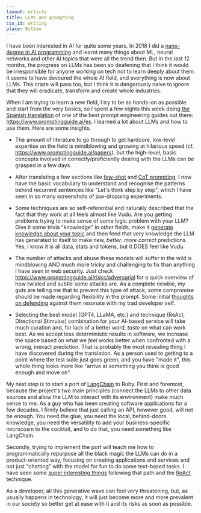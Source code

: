 ```yaml
---
layout: article
title: LLMs and prompting
css_id: writing
place: Bilbao
---
```

I have been interested in AI for quite some years. In 2018 I did a [nano-degree in AI programming](https://www.udacity.com/course/ai-programming-python-nanodegree--nd089) and learnt many things about ML, neural networks and other AI topics that were all the trend then. But in the last 12 months, the progress on LLMs has been so deafening that I think it would be irresponsible for anyone working on tech not to learn deeply about them. It seems to have devoured the whole AI field, and everything is now about LLMs. This craze will pass too, but I think it is dangerously naive to ignore that they will eradicate, transform and create whole industries.

When I am trying to learn a new field, I try to be as hands-on as possible and start from the very basics, so I spent a few nights this week doing [the Spanish translation](https://github.com/dair-ai/Prompt-Engineering-Guide/pull/128) of one of the best prompt engineering guides out there: https://www.promptingguide.ai/es. I learned a lot about LLMs and how to use them. Here are some insights.

* The amount of literature to go through to get hardcore, low-level expertise on the field is mindblowing and growing at hilarious speed (cf. https://www.promptingguide.ai/papers), but the high-level, basic concepts involved in correctly/proficiently dealing with the LLMs can be grasped in a few days.

* After translating a few sections like [few-shot](https://www.promptingguide.ai/techniques/fewshot) and [CoT prompting](https://www.promptingguide.ai/techniques/cot), I now have the basic vocabulary to understand and recognise the patterns behind recurrent sentences like "Let's think step by step", which I have seen in so many screenshots of jaw-dropping experiments.
  
* Some techniques are so self-referential and naturally described that the fact that they work at all feels almost like Vudu. Are you getting problems trying to make sense of some logic problem with your LLM? Give it some trivia "knowledge" in _other_ fields, make it [generate knowledge about your topic](https://www.promptingguide.ai/techniques/knowledge) and then feed that very knowledge the LLM has generated to itself to make new, _better_, _more correct_ predictions. Yes, I know it is all data, stats and tokens, but it DOES feel like Vudu. 

* The number of attacks and abuse these models will suffer in the wild is mindblowing AND much more tricky and challenging to fix than anything I have seen in web security. Just check https://www.promptingguide.ai/risks/adversarial for a quick overview of how twisted and subtle some attacks are. As a complete newbie, my guts are telling me that to prevent this type of attack, some compromise should be made regarding flexibility in the prompt. Some initial [thoughts on defending](https://simonwillison.net/2022/Sep/12/prompt-injection/) against them resonate with my trad developer self. 
  
* Selecting the best model (GPT4, LLaMA, etc.) and technique (ReAct, DIrectional Stimulus) combination for your AI-based service will take much curation and, for lack of a better word,  _taste_ on what can work best. As we accept less deterministic results in software, we increase the space based on what we _feel_ works better when confronted with a wrong, inexact prediction. That is probably the most revealing thing I have discovered during the translation. As a person used to getting to a point where the test suite just goes green, and you have "made it", this whole thing looks more like "arrive at something you think is good enough and move on".

My next step is to start a port of [LangChain](https://docs.langchain.com/docs/) to Ruby. First and foremost, because the project's two main principles (connect the LLMs to other data sources and allow the LLM to interact with its environment) make much sense to me. As a guy who has been creating software applications for a few decades, I firmly believe that just calling an API, however good, will not be enough. You need the glue, you need the local, behind-doors knowledge, you need the versatility to add your business-specific microcosm to the cocktail, and to do that, you need something like LangChain.

Secondly, trying to implement the port will teach me how to programmatically repurpose all the black magic the LLMs can do in a product-oriented way, focusing on creating applications and services and not just "chatting" with the model for fun to do some text-based tasks. I have seen some [super interesting things](https://www.geoffreylitt.com/2023/01/29/fun-with-compositional-llms-querying-basketball-stats-with-gpt-3-statmuse-langchain.html) following that path and the [ReAct](https://react-lm.github.io/) technique. 

As a developer, all this generative wave can feel very threatening, but, as usually happens in technology, it will just become more and more prevalent in our society so better get at ease with it and its risks as soon as possible.

